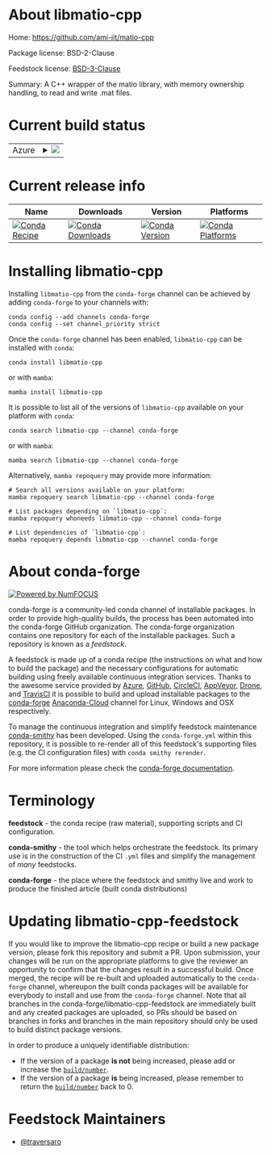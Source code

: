 About libmatio-cpp
==================

Home: https://github.com/ami-iit/matio-cpp

Package license: BSD-2-Clause

Feedstock license: [BSD-3-Clause](https://github.com/conda-forge/libmatio-cpp-feedstock/blob/main/LICENSE.txt)

Summary: A C++ wrapper of the matio library, with memory ownership handling, to read and write .mat files.

Current build status
====================


<table>
    
  <tr>
    <td>Azure</td>
    <td>
      <details>
        <summary>
          <a href="https://dev.azure.com/conda-forge/feedstock-builds/_build/latest?definitionId=17187&branchName=main">
            <img src="https://dev.azure.com/conda-forge/feedstock-builds/_apis/build/status/libmatio-cpp-feedstock?branchName=main">
          </a>
        </summary>
        <table>
          <thead><tr><th>Variant</th><th>Status</th></tr></thead>
          <tbody><tr>
              <td>linux_64</td>
              <td>
                <a href="https://dev.azure.com/conda-forge/feedstock-builds/_build/latest?definitionId=17187&branchName=main">
                  <img src="https://dev.azure.com/conda-forge/feedstock-builds/_apis/build/status/libmatio-cpp-feedstock?branchName=main&jobName=linux&configuration=linux%20linux_64_" alt="variant">
                </a>
              </td>
            </tr><tr>
              <td>linux_aarch64</td>
              <td>
                <a href="https://dev.azure.com/conda-forge/feedstock-builds/_build/latest?definitionId=17187&branchName=main">
                  <img src="https://dev.azure.com/conda-forge/feedstock-builds/_apis/build/status/libmatio-cpp-feedstock?branchName=main&jobName=linux&configuration=linux%20linux_aarch64_" alt="variant">
                </a>
              </td>
            </tr><tr>
              <td>linux_ppc64le</td>
              <td>
                <a href="https://dev.azure.com/conda-forge/feedstock-builds/_build/latest?definitionId=17187&branchName=main">
                  <img src="https://dev.azure.com/conda-forge/feedstock-builds/_apis/build/status/libmatio-cpp-feedstock?branchName=main&jobName=linux&configuration=linux%20linux_ppc64le_" alt="variant">
                </a>
              </td>
            </tr><tr>
              <td>osx_64</td>
              <td>
                <a href="https://dev.azure.com/conda-forge/feedstock-builds/_build/latest?definitionId=17187&branchName=main">
                  <img src="https://dev.azure.com/conda-forge/feedstock-builds/_apis/build/status/libmatio-cpp-feedstock?branchName=main&jobName=osx&configuration=osx%20osx_64_" alt="variant">
                </a>
              </td>
            </tr><tr>
              <td>osx_arm64</td>
              <td>
                <a href="https://dev.azure.com/conda-forge/feedstock-builds/_build/latest?definitionId=17187&branchName=main">
                  <img src="https://dev.azure.com/conda-forge/feedstock-builds/_apis/build/status/libmatio-cpp-feedstock?branchName=main&jobName=osx&configuration=osx%20osx_arm64_" alt="variant">
                </a>
              </td>
            </tr><tr>
              <td>win_64</td>
              <td>
                <a href="https://dev.azure.com/conda-forge/feedstock-builds/_build/latest?definitionId=17187&branchName=main">
                  <img src="https://dev.azure.com/conda-forge/feedstock-builds/_apis/build/status/libmatio-cpp-feedstock?branchName=main&jobName=win&configuration=win%20win_64_" alt="variant">
                </a>
              </td>
            </tr>
          </tbody>
        </table>
      </details>
    </td>
  </tr>
</table>

Current release info
====================

| Name | Downloads | Version | Platforms |
| --- | --- | --- | --- |
| [![Conda Recipe](https://img.shields.io/badge/recipe-libmatio--cpp-green.svg)](https://anaconda.org/conda-forge/libmatio-cpp) | [![Conda Downloads](https://img.shields.io/conda/dn/conda-forge/libmatio-cpp.svg)](https://anaconda.org/conda-forge/libmatio-cpp) | [![Conda Version](https://img.shields.io/conda/vn/conda-forge/libmatio-cpp.svg)](https://anaconda.org/conda-forge/libmatio-cpp) | [![Conda Platforms](https://img.shields.io/conda/pn/conda-forge/libmatio-cpp.svg)](https://anaconda.org/conda-forge/libmatio-cpp) |

Installing libmatio-cpp
=======================

Installing `libmatio-cpp` from the `conda-forge` channel can be achieved by adding `conda-forge` to your channels with:

```
conda config --add channels conda-forge
conda config --set channel_priority strict
```

Once the `conda-forge` channel has been enabled, `libmatio-cpp` can be installed with `conda`:

```
conda install libmatio-cpp
```

or with `mamba`:

```
mamba install libmatio-cpp
```

It is possible to list all of the versions of `libmatio-cpp` available on your platform with `conda`:

```
conda search libmatio-cpp --channel conda-forge
```

or with `mamba`:

```
mamba search libmatio-cpp --channel conda-forge
```

Alternatively, `mamba repoquery` may provide more information:

```
# Search all versions available on your platform:
mamba repoquery search libmatio-cpp --channel conda-forge

# List packages depending on `libmatio-cpp`:
mamba repoquery whoneeds libmatio-cpp --channel conda-forge

# List dependencies of `libmatio-cpp`:
mamba repoquery depends libmatio-cpp --channel conda-forge
```


About conda-forge
=================

[![Powered by
NumFOCUS](https://img.shields.io/badge/powered%20by-NumFOCUS-orange.svg?style=flat&colorA=E1523D&colorB=007D8A)](https://numfocus.org)

conda-forge is a community-led conda channel of installable packages.
In order to provide high-quality builds, the process has been automated into the
conda-forge GitHub organization. The conda-forge organization contains one repository
for each of the installable packages. Such a repository is known as a *feedstock*.

A feedstock is made up of a conda recipe (the instructions on what and how to build
the package) and the necessary configurations for automatic building using freely
available continuous integration services. Thanks to the awesome service provided by
[Azure](https://azure.microsoft.com/en-us/services/devops/), [GitHub](https://github.com/),
[CircleCI](https://circleci.com/), [AppVeyor](https://www.appveyor.com/),
[Drone](https://cloud.drone.io/welcome), and [TravisCI](https://travis-ci.com/)
it is possible to build and upload installable packages to the
[conda-forge](https://anaconda.org/conda-forge) [Anaconda-Cloud](https://anaconda.org/)
channel for Linux, Windows and OSX respectively.

To manage the continuous integration and simplify feedstock maintenance
[conda-smithy](https://github.com/conda-forge/conda-smithy) has been developed.
Using the ``conda-forge.yml`` within this repository, it is possible to re-render all of
this feedstock's supporting files (e.g. the CI configuration files) with ``conda smithy rerender``.

For more information please check the [conda-forge documentation](https://conda-forge.org/docs/).

Terminology
===========

**feedstock** - the conda recipe (raw material), supporting scripts and CI configuration.

**conda-smithy** - the tool which helps orchestrate the feedstock.
                   Its primary use is in the construction of the CI ``.yml`` files
                   and simplify the management of *many* feedstocks.

**conda-forge** - the place where the feedstock and smithy live and work to
                  produce the finished article (built conda distributions)


Updating libmatio-cpp-feedstock
===============================

If you would like to improve the libmatio-cpp recipe or build a new
package version, please fork this repository and submit a PR. Upon submission,
your changes will be run on the appropriate platforms to give the reviewer an
opportunity to confirm that the changes result in a successful build. Once
merged, the recipe will be re-built and uploaded automatically to the
`conda-forge` channel, whereupon the built conda packages will be available for
everybody to install and use from the `conda-forge` channel.
Note that all branches in the conda-forge/libmatio-cpp-feedstock are
immediately built and any created packages are uploaded, so PRs should be based
on branches in forks and branches in the main repository should only be used to
build distinct package versions.

In order to produce a uniquely identifiable distribution:
 * If the version of a package **is not** being increased, please add or increase
   the [``build/number``](https://docs.conda.io/projects/conda-build/en/latest/resources/define-metadata.html#build-number-and-string).
 * If the version of a package **is** being increased, please remember to return
   the [``build/number``](https://docs.conda.io/projects/conda-build/en/latest/resources/define-metadata.html#build-number-and-string)
   back to 0.

Feedstock Maintainers
=====================

* [@traversaro](https://github.com/traversaro/)

